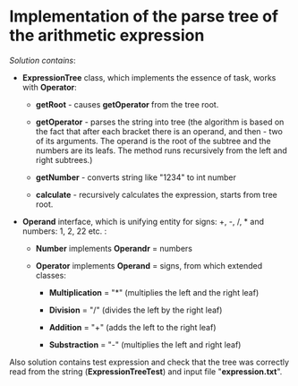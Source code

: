 # Implementation of the parse tree of the arithmetic expression


*Solution contains*:

 

* **ExpressionTree** class, which implements the essence of task, works with **Operator**:

	* **getRoot** - causes **getOperator** from the tree root.

	* **getOperator** - parses the string into tree (the algorithm is based on the fact that after each bracket there is an operand, and then - two of its arguments. The operand is the root of the subtree and the numbers are its leafs. The method runs recursively from the left and right subtrees.)
    
	* **getNumber** - converts string like "1234" to int number
    
	* **calculate** - recursively calculates the expression, starts from tree root.
  
 

* **Operand** interface, which is  unifying entity for signs: +, -, /, * and numbers: 1, 2, 22 etc.
:
	* **Number** implements **Operandr** = numbers
    
	* **Operator** implements **Operand** = signs, from which extended classes:
        
		* **Multiplication** = "*" (multiplies the left and the right leaf)
        
		* **Division** = "/" (divides the left by the right leaf)
        
		* **Addition** = "+" (adds the left to the right leaf)
        
		* **Substraction** = "-" (multiplies the left and right leaf)



Also solution contains test expression and check that the tree was correctly read from the string (**ExpressionTreeTest**) and input file "**expression.txt**".